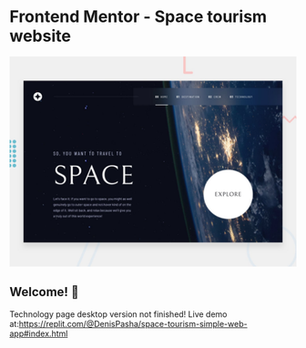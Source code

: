 # Frontend Mentor - Space tourism website

![Design preview for the Space tourism website coding challenge](./preview.jpg)

## Welcome! 👋

Technology page desktop version not finished!
Live demo at:https://replit.com/@DenisPasha/space-tourism-simple-web-app#index.html